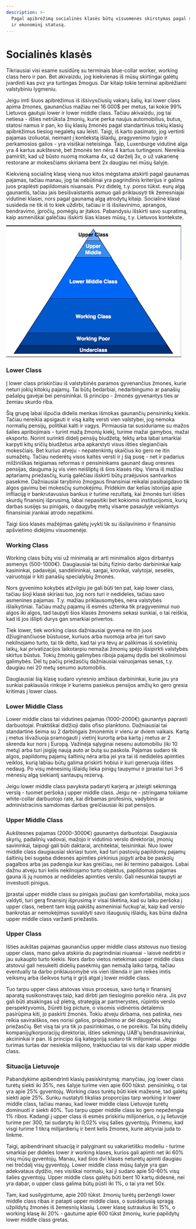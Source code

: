 ```yaml
---
description: >-
  Pagal apibrėžimą socialinės klasės būtų visuomenės skirstymas pagal socialinį
  ir ekonominį statusą.
---
```


# Socialinės klasės

Tikriausiai visi esame susidūrę su terminais blue-collar worker, working class hero ir pan. Bet akivaizdu, jog kiekvienas iš mūsų skirtingai galėtų įvardinti kas pvz yra turtingas žmogus. Dar kitaip tokie terminai apibrėžiami valstybiniu lygmeniu.

Jeigu imti šiuos apibrėžimus iš išsivysčiusių vakarų šalių, kai lower class apima žmones, gaunančius mažiau nei 16 000$ per metus, tai kokie 99% Lietuvos gautųsi lower ir lower middle class. Tačiau akivaizdu, jog tai netiesa - išties netrūksta žmonių, kurie perka naujus automobilius, butus, statosi namus ir pan, ko šių klasių žmonės pagal standartinius tokių klasių apibrėžimus tiesiog negalėtų sau leisti. Taigi, iš karto pasimato, jog vertinti pajamas izoliuotai, neimant į kontekstą išlaidų, pragyvenimo lygio ir perkamosios galios - yra visiškai neteisinga. Taip, Luxenburge vidutinė alga yra 4 kartus aukštesnė, bet žmonės ten nėra 4 kartus turtingesni. Nereikia pamiršti, kad už būsto nuomą mokama 4x, už darželį 3x, o už vakarienę restorane ar mokesčiams skiriama bent 2x daugiau nei mūsų šalyje.

Kiekvieną socialinę klasę vieną nuo kitos mėgstama atskirti pagal gaunamas pajamas, tačiau manau, jog tai nebūtinai yra pagrindinis kriterijus ir galima juos praplėsti papildomais niuansais. Pvz didelę, t.y. poros tūkst. eurų algą gaunantis, tačiau jais besišvaistantis asmuo gali priklausyti tik žemesniajai vidutinei klasei, nors pagal gaunamą algą atrodytų kitaip. Socialinė klasė susideda ne tik iš to kiek uždirbi, tačiau ir iš išsilavinimo, aprangos, bendravimo, įpročių, pomėgių ar įtakos. Pabandysiu išskirti savo supratimą, kaip asmeniškai galėčiau išskirti šias klases mūsų, t.y. Lietuvos kontekste.

![](../../.gitbook/assets/hqdefault.jpg)

### Lower Class

Į lower class priskirčiau iš valstybinės paramos gyvenančius žmones, kurie neturi jokių kitokių pajamų. Tai būtų bedarbiai, nedarbingumo ar panašių pašalpų gavėjai bei pensininkai. Iš principo - žmonės gyvenantys ties ar žemiau skurdo riba.

Šią grupę labai išpučia didelis menkas išmokas gaunančių pensininkų kiekis. Tačiau nereikia apsigauti ir visą kaltę versti vien valstybei, jog nemoka normalių pensijų, politikai kalti ir vagys. Pirmiausia tai susiduriame su mažos šalies apribojimais - turint mažą žmonių kiekį, turime mažai gamybos, mažai eksporto. Norint surinkti didelį pensijų biudžetą, tektų arba labai smarkiai karpyti kitų sričių biudžetus arba apkarstyti visus išties slegiančiais mokesčiais. Bet kuriuo atveju - nepatenkintų skaičius ko gero ne itin sumažėtų. Tačiau nederėtų visos kaltės versti ir į šią pusę - net ir padarius milžiniškas teigiamas reformas ir pensininkams gaunant daug oresnes pensijas, dauguma jų vis vien neišliptų iš šios klasės ribų. Viena iš mažiau aptariamų priežasčių, kurią galėčiau išskirti būtų praėjusios santvarkos pasekmė. Dažniausiai tarybinio žmogaus finansiniai reikalai pasibaigdavo tik algos gavimu bei mokesčių sumokėjimu. Pridėkim dar kelias istorijas apie infliaciją ir bankrutavusius bankus ir turime rezultatą, kai žmonės turi išties skurdų finansinį išprusimą, labai nepasitiki bet kokiomis institucijomis, kurių darbas susijęs su pinigais, o daugybę metų visame pasaulyje veikiantys finansiniai įrankiai atrodo nepatikimi.

Taigi šios klasės mažėjimas galėtų įvykti tik su išsilavinimo ir finansinio apšvietimo didėjimu visuomenėje.

### Working Class

Working class būtų visi už minimalią ar arti minimalios algos dirbantys asmenys \(500-1000€\). Daugiausiai tai būtų fizinio darbo darbininkai kaip kasininkai, padavėjai, sandėlininkai, sargai, krovikai, valytojai, seselės, vairuotojai ir kiti panašių specialybių žmonės.

Nors gyvenimo kokybės atžvilgiu jie gali būti ten pat, kaip lower class, tačiau šioji klasė skiriasi tuo, jog nors turi ir nedideles, tačiau savo asmenines pajamas. T.y. mažiau priklausomybės, nėra valstybės išlaikytiniai. Tačiau mažų pajamų iš esmės užtenka tik pragyvenimui nuo algos iki algos, tad taupyti šios klasės žmonėms sekasi sunkiai, o tai reiškia, kad iš jos išlipti durys gan smarkiai privertos.

Tiek lower, tiek working class dažniausiai gyvena ne itin juos džiuginančiuose būstuose, kuriuos arba nuomoja arba jei turi savo nekilnojamo turto, tai tik dėlto, kad tai yra tėvų ar palikimas iš sovietinių laikų, kai privatizacijos laikotarpiu nemažai žmonių spėjo išsipirkti valstybės skirtus būstus. Tokių žmonių galimybes riboja pajamų dydis bei skolinimosi galimybės. Dėl tų pačių priežasčių dažniausiai vairuojamas senas, t.y. daugiau nei 20 metų senumo automobilis.

Daugiausiai šią klasę sudaro vyresnio amžiaus darbininkai, kurie jau yra sunkiai paklausūs rinkoje ir kuriems pasiekus pensijos amžių ko gero gresia kritimas į lower class.

### Lower Middle Class

Lower middle class tai vidutines pajamas \(1000-2000€\) gaunantys paprasti darbuotojai. Praktiškai didžioji dalis ofiso planktono. Dažniausiai tai standartinė šeima su 2 darbingais žmonėmis ir vienu ar dviem vaikais. Kartą į metus išvažiuoja pramogauti į vietinį kurortą arba kartą į metus ar 2 skrenda kur nors į Europą. Važinėja sąlyginai nesenu automobiliu \(iki 10 metų\) arba turi įsigiję naują auto ar butą su paskola. Pajamas sudaro tik algos, papildomų pajamų šaltinių nėra arba jei yra tai iš nedidelės apimties veiklos, kurią labiau būtų galima priskirti hobiui ir kuri generuoja išties nedaug. Po visų mėnesinių išlaidų lieka pinigų taupymui ir įprastai turi 3-6 mėnesių algą siekiantį santaupų rezervą.

Jeigu lower middle class pavyksta padaryti karjerą ar įsteigti sėkmingą verslą - tuomet peršoka į upper middle class. Jeigu ne - įstringama tokiame white-collar darbuotojo rate, kai dirbamas profesinis, vadybinis ar administracinis samdomas darbas greičiausiai iki pat pensijos.

### Upper Middle Class

Aukštesnes pajamas \(2000-3000€\) gaunantys darbuotojai. Daugiausia skyrių, padalinių vadovai, mažojo ir vidutinio verslo direktoriai, įmonių savininkai, taipogi gali būti daktarai, architektai, teisininkai. Nuo lower middle class daugiausiai skiriasi tuom, kad turi pastovių papildomų pajamų šaltinių bei sugeba didesnės apimties pirkinius įsigyti arba be paskolų pagalbos arba jas padengia kur kas greičiau, nei iki termino pabaigos. Labai dažnu atveju turi kelis nekilnojamo turto objektus, papildomas pajamas gauna iš jų nuomos ar nedidelės apimties verslo. Gali nesunkiai taupyti ar investuoti pinigus.

Įprastai upper middle class su pinigais jaučiasi gan komfortabiliai, moka juos valdyti, turi gerą finansinį išprusimą ir visai tikėtina, kad su laiku peršoka į upper class, nebent tam koją pakištų asmeniniai fuckup'ai, kaip kad verslo bankrotas ar nemokėjimas suvaldyti savo išaugusių išlaidų, kas būna dažna upper middle class varžanti priežastis.

### Upper Class

Išties aukštas pajamas gaunančius upper middle class atstovus nuo tiesiog upper class, mano galva atskiria du pagrindiniai niuansai - laisvė nedirbti ir jau sukaupto turto kiekis. Nors darbo vietos netekimas upper middle class atstovui gali nesukelti didelių pasekmių gan nemažą laiko tarpą, tačiau eventually ta darbo priklausomybė vis vien išlenda ir jam reikės imtis veiksmų arba išeikvos turtą ir grįš atgal į lower middle class.

Tuo tarpu upper class atstovas visus procesus, savo turtą ir finansinį aparatą susikonstravęs taip, kad dirbti jam tiesioginio poreikio nėra. Jis pvz gali būti atsakingas už plėtrą, strategiją ar partnerystes, rūpintis verslo perspektyvomis, žiūrėti big picture, o visomis vidinėmis detalėmis pasirūpina kiti, jo paskirti žmonės. Tokiu atveju dirbama, nes patinka, nes reikia saviraiškos, nes norisi galios, pripažinimo ar dėl daugybės kitų priežasčių. Bet visą tai yra tik jo pasirinkimas, o ne poreikis. Tai būtų didelių kompanijų/korporacijų direktoriai, išties sėkmingų UAB'ų bendrasavininkai, akcininkai ir pan. Iš principo šią kategoriją sudaro tik milijonieriai. Jeigu turimas turtas dar nesiekia milijono, traktuočiau tai vis dar kaip upper middle class.

### Situacija Lietuvoje

Pabandykime apibendrinti klasių pasiskirstymą: manyčiau, jog lower class turėtų siekti iki 35%, nes šalyje turime vien apie 600 tūkst. pensininkų, o tai yra apie 25% gyventojų. Working class turėtų būti kiek mažesnė, tad galėtų siekti apie 25%. Sunku nustatyti tikslias proporcijas tarp working ir lower middle class, tačiau manau, kad lower middle class Lietuvoje turėtų dominuoti ir siekti 40%. Tuo tarpu upper middle class ko gero nepežengia 1% ribos. Kadangi į upper class iš esmės priskiriu milijonerius, o jų lietuvoje turime per 300, tai sudarytų iki 0,02% visų šalies gyventojų. Primenu, kad visgi turime 1 tikrą milijardierių ir bent kelis žmones, kurie aktyviai juda to linkme.

Taigi, apibendrinant situaciją ir palyginant su vakarietišku modeliu - turime smarkiai per dideles lower ir working klases, kurios gali apimti net iki 60% visų mūsų gyventojų. Manau, kad šios dvi klasės neturėtų apimti daugiau nei trečdalį visų gyventojų. Lower middle class mūsų šalyje yra gan adekvataus dydžio, nes visiškai normalu, kai ji sudaro apie 50-60% visų šalies gyventojų. Upper middle class galėtų būti bent 10 kartų didesnė, nei yra dabar, o upper class galima būtų pūsti iki 1%, o tai yra net 50x. 

Tam, kad susilygintume, apie 200 tūkst. žmonių turėtų peržengti lower middle class ribas ir patapti upper middle class, o susidariusią spragą užpildytų žmonės iš žemesnių klasių. Lower klasę sutraukus iki 15%, o working klasę iki 20% - gautume apie 600 tūkst žmonių, kurie papildytų lower middle class gretas. 

